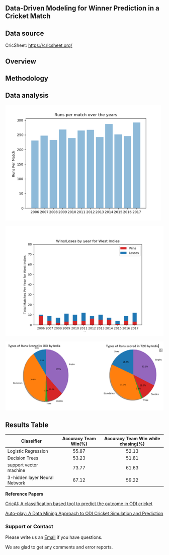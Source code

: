 ## Data-Driven Modeling for Winner Prediction in a Cricket Match

## Data source

CricSheet: https://cricsheet.org/

## Overview

## Methodology

## Data analysis

![1](bs1.png)

![1](bs2.png)

![1](bs3.png)
## Results Table

| Classifier       | Accuracy Team Win(%)  | Accuracy Team Win while chasing(%)        
| ------------- |:-------------:|:--------------:|
|   Logistic Regression    | 55.87 | 52.13|
| Decision Trees      | 53.23| 51.81|
| support vector machine | 73.77| 61.63| 
| 3-hidden layer Neural Network |67.12| 59.22|

**Reference Papers**

[CricAI: A classification based tool to predict the outcome in ODI cricket](https://ieeexplore.ieee.org/abstract/document/5715668)

[Auto-play: A Data Mining Approach to ODI Cricket Simulation and Prediction](https://epubs.siam.org/doi/abs/10.1137/1.9781611973440.121)


### Support or Contact

Please write us an [Email](deep17@iiserb.ac.in) if you have questions.

We are glad to get any comments and error reports.
